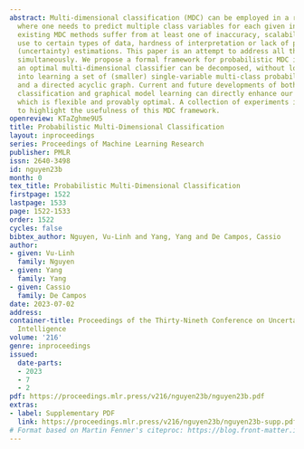 ```yaml
---
abstract: Multi-dimensional classification (MDC) can be employed in a range of applications
  where one needs to predict multiple class variables for each given instance. Many
  existing MDC methods suffer from at least one of inaccuracy, scalability, limited
  use to certain types of data, hardness of interpretation or lack of probabilistic
  (uncertainty) estimations. This paper is an attempt to address all these disadvantages
  simultaneously. We propose a formal framework for probabilistic MDC in which learning
  an optimal multi-dimensional classifier can be decomposed, without loss of generality,
  into learning a set of (smaller) single-variable multi-class probabilistic classifiers
  and a directed acyclic graph. Current and future developments of both probabilistic
  classification and graphical model learning can directly enhance our framework,
  which is flexible and provably optimal. A collection of experiments is conducted
  to highlight the usefulness of this MDC framework.
openreview: KTaZghme9U5
title: Probabilistic Multi-Dimensional Classification
layout: inproceedings
series: Proceedings of Machine Learning Research
publisher: PMLR
issn: 2640-3498
id: nguyen23b
month: 0
tex_title: Probabilistic Multi-Dimensional Classification
firstpage: 1522
lastpage: 1533
page: 1522-1533
order: 1522
cycles: false
bibtex_author: Nguyen, Vu-Linh and Yang, Yang and De Campos, Cassio
author:
- given: Vu-Linh
  family: Nguyen
- given: Yang
  family: Yang
- given: Cassio
  family: De Campos
date: 2023-07-02
address:
container-title: Proceedings of the Thirty-Nineth Conference on Uncertainty in Artificial
  Intelligence
volume: '216'
genre: inproceedings
issued:
  date-parts:
  - 2023
  - 7
  - 2
pdf: https://proceedings.mlr.press/v216/nguyen23b/nguyen23b.pdf
extras:
- label: Supplementary PDF
  link: https://proceedings.mlr.press/v216/nguyen23b/nguyen23b-supp.pdf
# Format based on Martin Fenner's citeproc: https://blog.front-matter.io/posts/citeproc-yaml-for-bibliographies/
---
```

